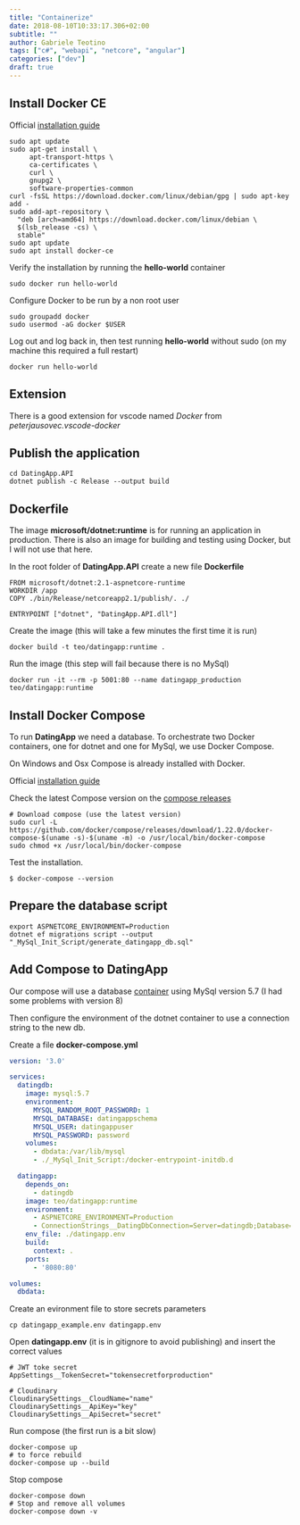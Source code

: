 ```yaml
---
title: "Containerize"
date: 2018-08-10T10:33:17.306+02:00
subtitle: ""
author: Gabriele Teotino
tags: ["c#", "webapi", "netcore", "angular"]
categories: ["dev"]
draft: true
---
```


## Install Docker CE

Official [installation guide](https://docs.docker.com/install/linux/docker-ce/debian/)

```shell
sudo apt update
sudo apt-get install \
     apt-transport-https \
     ca-certificates \
     curl \
     gnupg2 \
     software-properties-common
curl -fsSL https://download.docker.com/linux/debian/gpg | sudo apt-key add -
sudo add-apt-repository \
  "deb [arch=amd64] https://download.docker.com/linux/debian \
  $(lsb_release -cs) \
  stable"
sudo apt update
sudo apt install docker-ce
```

Verify the installation by running the **hello-world** container

```shell
sudo docker run hello-world
```

Configure Docker to be run by a non root user

```shell
sudo groupadd docker
sudo usermod -aG docker $USER
```

Log out and log back in, then test running **hello-world** without sudo (on my machine this required a full restart)

```shell
docker run hello-world
```

## Extension

There is a good extension for vscode named *Docker* from *peterjausovec.vscode-docker*

## Publish the application

```shell
cd DatingApp.API
dotnet publish -c Release --output build
```

## Dockerfile

The image **microsoft/dotnet:runtime** is for running an application in production. There is also an image for building and testing using Docker, but I will not use that here.

In the root folder of **DatingApp.API** create a new file **Dockerfile**

```shell
FROM microsoft/dotnet:2.1-aspnetcore-runtime
WORKDIR /app
COPY ./bin/Release/netcoreapp2.1/publish/. ./

ENTRYPOINT ["dotnet", "DatingApp.API.dll"]
```

Create the image (this will take a few minutes the first time it is run)

```shell
docker build -t teo/datingapp:runtime .
```

Run the image (this step will fail because there is no MySql)

```shell
docker run -it --rm -p 5001:80 --name datingapp_production teo/datingapp:runtime
```

## Install Docker Compose

To run **DatingApp** we need a database. To orchestrate two Docker containers, one for dotnet and one for MySql, we use Docker Compose.

On Windows and Osx Compose is already installed with Docker.

Official [installation guide](https://docs.docker.com/compose/install/)

Check the latest Compose version on the [compose releases](https://github.com/docker/compose/releases)

```shell
# Download compose (use the latest version)
sudo curl -L https://github.com/docker/compose/releases/download/1.22.0/docker-compose-$(uname -s)-$(uname -m) -o /usr/local/bin/docker-compose
sudo chmod +x /usr/local/bin/docker-compose
```

Test the installation.

```shell
$ docker-compose --version
```

## Prepare the database script

```shell
export ASPNETCORE_ENVIRONMENT=Production
dotnet ef migrations script --output "_MySql_Init_Script/generate_datingapp_db.sql"
```

## Add Compose to DatingApp

Our compose will use a database [container](https://hub.docker.com/_/mysql/) using MySql version 5.7 (I had some problems with version 8)

Then configure the environment of the dotnet container to use a connection string to the new db.

Create a file **docker-compose.yml**

```yaml
version: '3.0'

services:
  datingdb:
    image: mysql:5.7
    environment:
      MYSQL_RANDOM_ROOT_PASSWORD: 1
      MYSQL_DATABASE: datingappschema
      MYSQL_USER: datingappuser
      MYSQL_PASSWORD: password
    volumes:
      - dbdata:/var/lib/mysql
      - ./_MySql_Init_Script:/docker-entrypoint-initdb.d

  datingapp:
    depends_on:
      - datingdb
    image: teo/datingapp:runtime
    environment:
      - ASPNETCORE_ENVIRONMENT=Production
      - ConnectionStrings__DatingDbConnection=Server=datingdb;Database=datingappschema;Uid=datingappuser;Pwd=password;
    env_file: ./datingapp.env
    build:
      context: .
    ports:
      - '8080:80'

volumes:
  dbdata:
```

Create an evironment file to store secrets parameters

```shell
cp datingapp_example.env datingapp.env
```

Open **datingapp.env** (it is in gitignore to avoid publishing) and insert the correct values

```
# JWT toke secret
AppSettings__TokenSecret="tokensecretforproduction"

# Cloudinary
CloudinarySettings__CloudName="name"
CloudinarySettings__ApiKey="key"
CloudinarySettings__ApiSecret="secret"
```

Run compose (the first run is a bit slow)

```shell
docker-compose up
# to force rebuild
docker-compose up --build
```

Stop compose

```shell
docker-compose down
# Stop and remove all volumes
docker-compose down -v
```
